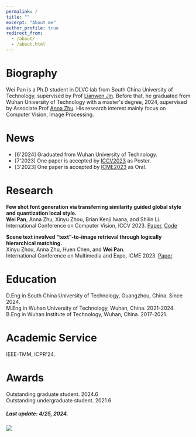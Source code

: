```yaml
---
permalink: /
title: ""
excerpt: "About me"
author_profile: true
redirect_from: 
  - /about/
  - /about.html
---
```



# Biography
Wei Pan is a Ph.D student in DLVC lab from South China University of Technology, supervised by Prof [Lianwen Jin](http://www.dlvc-lab.net/lianwen/Index.html). Before that, he graduated from Wuhan University of Technology with a master's degree, 2024, supervised by Associate Prof [Anna Zhu](http://cst.whut.edu.cn/xygk/szdw/201809/t20180911_876961.shtml). His research interest mainly focus on Computer Vision, Image Processing. 


# News

* [6'2024] Graduated from Wuhan University of Technology.
* [7'2023] One paper is accepted by [ICCV2023](https://iccv2023.thecvf.com/) as Poster.  
* [3'2023] One paper is accepted by [ICME2023](https://www.2023.ieeeicme.org/) as Oral.



# Research

**Few shot font generation via transferring similarity guided global style and quantization local style.**  
**Wei Pan**, Anna Zhu, Xinyu Zhou, Brian Kenji Iwana, and Shilin Li.  
International Conference on Computer Vision, ICCV 2023. [Paper](https://openaccess.thecvf.com/content/ICCV2023/html/Pan_Few_Shot_Font_Generation_Via_Transferring_Similarity_Guided_Global_Style_ICCV_2023_paper.html), [Code](https://github.com/awei669/VQ-Font)


**Scene text involved “text”-to-image retrieval through logically hierarchical matching.**  
Xinyu Zhou, Anna Zhu, Huen Chen, and **Wei Pan**.  
International Conference on Multimedia and Expo, ICME 2023. [Paper](https://ieeexplore.ieee.org/abstract/document/10219982)  







# Education

D.Eng in South China University of Technology, Guangzhou, China. Since 2024.  
M.Eng in Wuhan University of Technology, Wuhan, China. 2021-2024.  
B.Eng in Wuhan Institute of Technology, Wuhan, China. 2017-2021.  

# Academic Service

IEEE-TMM, ICPR'24.

# Awards

Outstanding graduate student. 2024.6  
Outstanding undergraduate student. 2021.6


##### Last update: 4/25, 2024.


<a href='https://clustrmaps.com/site/1c07b'  title='Visit tracker'><img src='//clustrmaps.com/map_v2.png?cl=ffffff&w=400&t=tt&d=VwMJpNfSRvymxWpJ1PNkRBvE9Y8CcuHGeT4blD1IzLc&co=2d78ad&ct=ffffff'/></a>





